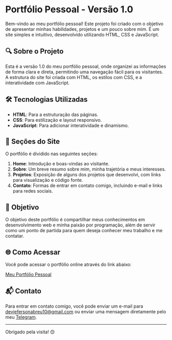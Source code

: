 # Portfólio Pessoal - Versão 1.0

Bem-vindo ao meu portfólio pessoal! Este projeto foi criado com o objetivo de apresentar minhas habilidades, projetos e um pouco sobre mim. É um site simples e intuitivo, desenvolvido utilizando HTML, CSS e JavaScript.

## 🔍 Sobre o Projeto

Esta é a versão 1.0 do meu portfólio pessoal, onde organizei as informações de forma clara e direta, permitindo uma navegação fácil para os visitantes. A estrutura do site foi criada com HTML, os estilos com CSS, e a interatividade com JavaScript.

## 🛠️ Tecnologias Utilizadas

- **HTML**: Para a estruturação das páginas.
- **CSS**: Para estilização e layout responsivo.
- **JavaScript**: Para adicionar interatividade e dinamismo.

## 📑 Seções do Site

O portfólio é dividido nas seguintes seções:

1. **Home**: Introdução e boas-vindas ao visitante.
2. **Sobre**: Um breve resumo sobre mim, minha trajetória e meus interesses.
3. **Projetos**: Exposição de alguns dos projetos que desenvolvi, com links para visualização e código fonte.
4. **Contato**: Formas de entrar em contato comigo, incluindo e-mail e links para redes sociais.

## 🚀 Objetivo

O objetivo deste portfólio é compartilhar meus conhecimentos em desenvolvimento web e minha paixão por programação, além de servir como um ponto de partida para quem deseja conhecer meu trabalho e me contatar.

## 🌐 Como Acessar

Você pode acessar o portfólio online através do link abaixo:

[Meu Portfólio Pessoal](#)

## 📬 Contato

Para entrar em contato comigo, você pode enviar um e-mail para [devjefersonabreu10@gmail.com](mailto:devjefersonabreu10@gmail.com) ou enviar uma mensagem diretamente pelo meu [Telegram](https://t.me/DevJefersonAbreu).

---

Obrigado pela visita! 😊
